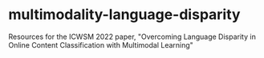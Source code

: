 # multimodality-language-disparity
Resources for the ICWSM 2022 paper, "Overcoming Language Disparity in Online Content Classification with Multimodal Learning"
